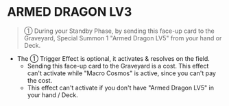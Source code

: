 # ARMED DRAGON LV3

> ① During your Standby Phase, by sending this face-up card to the Graveyard, Special Summon 1 "Armed Dragon LV5" from your hand or Deck.

*   The ① Trigger Effect is optional, it activates & resolves on the field.
    *   Sending this face-up card to the Graveyard is a cost. This effect can't activate while "Macro Cosmos" is active, since you can't pay the cost.
    *   This effect can't activate if you don't have "Armed Dragon LV5" in your hand / Deck.
